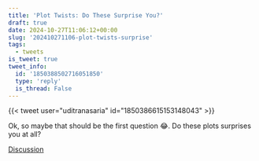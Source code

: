 ```yaml
---
title: 'Plot Twists: Do These Surprise You?'
draft: true
date: 2024-10-27T11:06:12+00:00
slug: '202410271106-plot-twists-surprise'
tags:
  - tweets
is_tweet: true
tweet_info:
  id: '1850388502716051850'
  type: 'reply'
  is_thread: False
---
```




{{< tweet user="uditranasaria" id="1850386615153148043" >}}

Ok, so maybe that should be the first question 😂. Do these plots surprises you at all?

[Discussion](https://x.com/sytelus/status/1850388502716051850)
